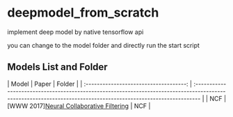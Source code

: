 # deepmodel_from_scratch

implement deep model by native tensorflow api

you can change to the model folder and directly run the start script


## Models List and Folder

|                 Model                  | Paper         |    Folder                                                                                                                                                  |
| :------------------------------------: | :-------------------------------------------------------------------------------------------------------------------------------------------------------------- |
| NCF  | [WWW 2017][Neural Collaborative Filtering](https://arxiv.org/abs/1708.05031)       |    NCF     |



